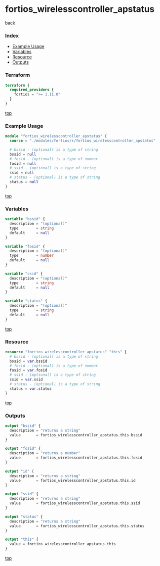 # fortios_wirelesscontroller_apstatus

[back](../fortios.md)

### Index

- [Example Usage](#example-usage)
- [Variables](#variables)
- [Resource](#resource)
- [Outputs](#outputs)

### Terraform

```terraform
terraform {
  required_providers {
    fortios = ">= 1.11.0"
  }
}
```

[top](#index)

### Example Usage

```terraform
module "fortios_wirelesscontroller_apstatus" {
  source = "./modules/fortios/r/fortios_wirelesscontroller_apstatus"

  # bssid - (optional) is a type of string
  bssid = null
  # fosid - (optional) is a type of number
  fosid = null
  # ssid - (optional) is a type of string
  ssid = null
  # status - (optional) is a type of string
  status = null
}
```

[top](#index)

### Variables

```terraform
variable "bssid" {
  description = "(optional)"
  type        = string
  default     = null
}

variable "fosid" {
  description = "(optional)"
  type        = number
  default     = null
}

variable "ssid" {
  description = "(optional)"
  type        = string
  default     = null
}

variable "status" {
  description = "(optional)"
  type        = string
  default     = null
}
```

[top](#index)

### Resource

```terraform
resource "fortios_wirelesscontroller_apstatus" "this" {
  # bssid - (optional) is a type of string
  bssid = var.bssid
  # fosid - (optional) is a type of number
  fosid = var.fosid
  # ssid - (optional) is a type of string
  ssid = var.ssid
  # status - (optional) is a type of string
  status = var.status
}
```

[top](#index)

### Outputs

```terraform
output "bssid" {
  description = "returns a string"
  value       = fortios_wirelesscontroller_apstatus.this.bssid
}

output "fosid" {
  description = "returns a number"
  value       = fortios_wirelesscontroller_apstatus.this.fosid
}

output "id" {
  description = "returns a string"
  value       = fortios_wirelesscontroller_apstatus.this.id
}

output "ssid" {
  description = "returns a string"
  value       = fortios_wirelesscontroller_apstatus.this.ssid
}

output "status" {
  description = "returns a string"
  value       = fortios_wirelesscontroller_apstatus.this.status
}

output "this" {
  value = fortios_wirelesscontroller_apstatus.this
}
```

[top](#index)